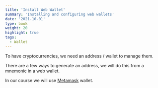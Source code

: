 ```yaml
---
title: 'Install Web Wallet'
summary: 'Installing and configuring web wallets'
date: '2021-10-01'
type: book
weight: 20
highlight: true
tags:
  - Wallet
---
```


To have cryptocurrencies, we need an address / wallet to manage them.

<!--more-->

There are a few ways to generate an address,
we will do this from a mnemonic in a web wallet.

In our course we will use [Metamask](https://metamask.io/) wallet.

